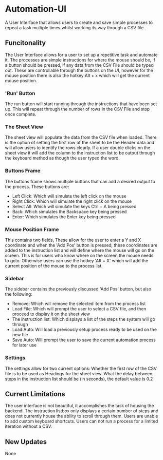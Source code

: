 # Automation-UI
A User Interface that allows users to create and save simple processes to repeat a task multiple times whilst working its way through a CSV file.
  
## Funcitonality  
The User Interface allows for a user to set up a repetitive task and automate it.
The processes are simple instructions for where the mouse should be, if a button should be pressed, if any data from the CSV File should be typed out.
These are controllable through the buttons on the UI, however for the mouse position there is also the hotkey Alt + x which will get the current mouse position.

### 'Run' Button
The run button will start running through the instructions that have been set up.
This will repeat through the number of rows in the CSV File and stop once complete.

### The Sheet View
The sheet view will populate the data from the CSV file when loaded.
There is the option of setting the first row of the sheet to be the Header data and will allow users to identify the rows clearly.
If a user double clicks on the sheet view it will add the column to the instruction list to be output through the keyboard method as though the user typed the word.

### Buttons Frame
The buttons frame shows multiple buttons that can add a desired output to the process.
These buttons are:
* Left Click: Which will simulate the left click on the mouse
* Right Click: Which will simulate the right click on the mouse
* Select All: Which will simulate the keys Ctrl + A being pressed
* Back: Which simulates the Backspace key being pressed
* Enter: Which simulates the Enter key being pressed

### Mouse Position Frame
This contains two fields, These allow for the user to enter a Y and X coordinate and when the 'Add Pos' button is pressed, these coordinates are added to the instruction list and will define where the mouse will go on the screen.
This is for users who know where on the screen the mouse needs to goto. Otherwise users can use the hotkey 'Alt + X' which will add the current position of the mouse to the process list.

### Sidebar
The sidebar contains the previously discussed 'Add Pos' button, but also the following:
* Remove: Which will remove the selected item from the process list
* Load File: Which will prompt the user to select a CSV file, and then proceed to display it on the sheet view
* The instruction list: Which displays a list of the steps the system will go through
* Load Auto: Will load a previously setup process ready to be used on the new file
* Save Auto: Will prompt the user to save the current automation process for later use

### Settings
The settings allow for two current options:
Whether the first row of the CSV file is to be used as Headings for the sheet view.
What the delay between steps in the instruction list should be (in seconds), the default value is 0.2

## Current Limitations
The user interface is not beautiful, it accomplishes the task of housing the backend.
The instruction listbox only displays a certain number of steps and does not currently house the ability to scroll through them.
Users are unable to add custom keyboard shortcuts.
Users can not run a process for a limited iteration without a CSV.

## New Updates
None
